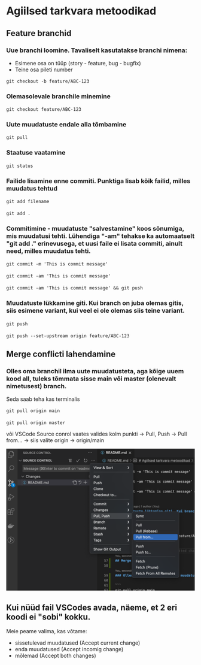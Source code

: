 # Agiilsed tarkvara metoodikad

## Feature branchid
### Uue branchi loomine. Tavaliselt kasutatakse branchi nimena:

- Esimene osa on tüüp (story - feature, bug - bugfix)
- Teine osa pileti number
```
git checkout -b feature/ABC-123
```

### Olemasolevale branchile minemine

```
git checkout feature/ABC-123
```

### Uute muudatuste endale alla tõmbamine

```
git pull
```

### Staatuse vaatamine

```
git status
```

### Failide lisamine enne commiti. Punktiga lisab kõik failid, milles muudatus tehtud

```
git add filename

git add .
```

### Commitimine - muudatuste "salvestamine" koos sõnumiga, mis muudatusi tehti. Lühendiga "-am" tehakse ka automaatselt "git add ." erinevusega, et uusi faile ei lisata commiti, ainult need, milles muudatus tehti.

```
git commit -m 'This is commit message'

git commit -am 'This is commit message'

git commit -am 'This is commit message' && git push
```

### Muudatuste lükkamine giti. Kui branch on juba olemas gitis, siis esimene variant, kui veel ei ole olemas siis teine variant.

```
git push

git push --set-upstream origin feature/ABC-123
```


## Merge conflicti lahendamine

### Olles oma branchil ilma uute muudatusteta, aga kõige uuem kood all, tuleks tõmmata sisse main või master (olenevalt nimetusest) branch.

Seda saab teha kas terminalis

```
git pull origin main

git pull origin master
```

või VSCode Source conrol vaates valides kolm punkti -> Pull, Push -> Pull from... -> siis valite origin -> origin/main

![VSCode source control](assets/source_control_1.png)


## Kui nüüd fail VSCodes avada, näeme, et 2 eri koodi ei "sobi" kokku.
Meie peame valima, kas võtame:
- sissetulevad muudatused (Accept current change)
- enda muudatused (Accept incomig change)
- mõlemad (Accept both changes)
